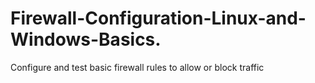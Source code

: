 # Firewall-Configuration-Linux-and-Windows-Basics.
Configure and test basic firewall rules to allow or block traffic
